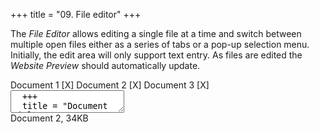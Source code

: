 +++
title = "09. File editor"
+++

The *File Editor* allows editing a single file at a time and switch between multiple open files either as a series of tabs or a pop-up selection menu. Initially, the edit area will only support text entry. As files are edited the *Website Preview* should automatically update.

<div class="wireframe flex column">
  <div class="flex spacer-x padded sml">
    <span>Document 1 [X]</span>
    <span>Document 2 [X]</span>
    <span>Document 3 [X]</span>
  </div>
  <textarea>
  +++
  title = "Document title"
  +++

  ## {{title}}
  </textarea>
  <div class="flex space-between padded sml">
    <span>Document 2, 34KB</span>
  </div>
</div>

